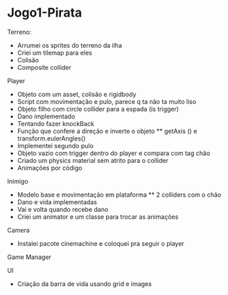 # Jogo1-Pirata

Terreno: 
* Arrumei os sprites do terreno da ilha
* Criei um tilemap para eles
* Colisão  
* Composite collider 


Player 
* Objeto com um asset, colisão e rigidbody
* Script com movimentação e pulo, parece q ta não ta muito liso 
* Objeto filho com circle collider para a espada (is trigger) 
* Dano implementado 
* Tentando fazer knockBack 
* Função que confere a direção e inverte o objeto 
** getAxis () e transform.eulerAngles()
* Implementei segundo pulo
* Objeto vazio com trigger dentro do player e compara com tag chão
* Criado um physics material sem atrito para o collider 
* Animações por código


Inimigo
* Modelo base e movimentação em plataforma 
** 2 colliders com o chão 
* Dano e vida implementadas 
* Vai e volta quando recebe dano
* Criei um animator e um classe para trocar as animações



Camera 
* Instalei pacote cinemachine e coloquei pra seguir o player 


Game Manager

UI 
* Criação da barra de vida usando grid e images 
